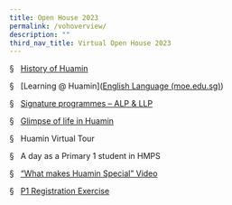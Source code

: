 ```yaml
---
title: Open House 2023
permalink: /vohoverview/
description: ""
third_nav_title: Virtual Open House 2023
---
```

§   [History of Huamin](https://www.huaminpri.moe.edu.sg/about-us/Schools-Information/schools-history/)

§   [Learning @ Huamin]([English Language (moe.edu.sg)](https://www.huaminpri.moe.edu.sg/our-curriculum/EL/))

§   [Signature programmes – ALP & LLP](https://www.huaminpri.moe.edu.sg/about-us/Learning-for-Life-Programme/applied-learning-programme/)

§   [Glimpse of life in Huamin](https://www.youtube.com/watch?v=NQq74Mru2Og)

§   Huamin Virtual Tour

§   A day as a Primary 1 student in HMPS

§   [“What makes Huamin Special” Video ](https://www.youtube.com/watch?v=pvw5lqGYkKU)

§   [P1 Registration Exercise](https://www.moe.gov.sg/primary/p1-registration)